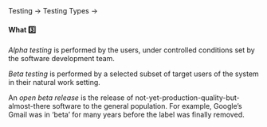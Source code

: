<div id="path">Testing &rarr; Testing Types &rarr;</div>

<div id="title">

#### What :three:

</div>

<div id="body">

_Alpha testing_ is performed by the users, under controlled conditions set by the software development team.

_Beta testing_ is performed by a selected subset of target users of the system in their natural work setting.

An _open beta release_ is the release of not-yet-production-quality-but-almost-there software to the general population.  For example, Google’s Gmail was in ‘beta’ for many years before the label was finally removed.

</div>

<div id="extras">
</div>

</div>
